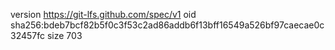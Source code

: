 version https://git-lfs.github.com/spec/v1
oid sha256:bdeb7bcf82b5f0c3f53c2ad86addb6f13bff16549a526bf97caecae0c32457fc
size 703
